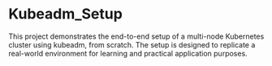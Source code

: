 # Kubeadm_Setup
This project demonstrates the end-to-end setup of a multi-node Kubernetes cluster using kubeadm, from scratch. The setup is designed to replicate a real-world environment for learning and practical application purposes.
